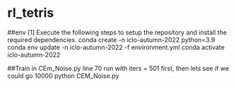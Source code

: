 # rl_tetris

##env
[1] Execute the following steps to setup the repository and install the required dependencies.
conda create -n iclo-autumn-2022 python=3.9
conda env update -n iclo-autumn-2022 -f environment.yml
conda activate iclo-autumn-2022

##Train
in CEm_Noise.py line 70 run with iters = 501 first, then lets see if we could go 10000
python CEM_Noise.py



